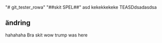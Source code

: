 "# git_tester_rowa" 
"##skit SPEL##" 
asd
kekekkekeke
TEASDdsadasdsa
## ändring
hahahaha Bra skit 
wow
trump was here
